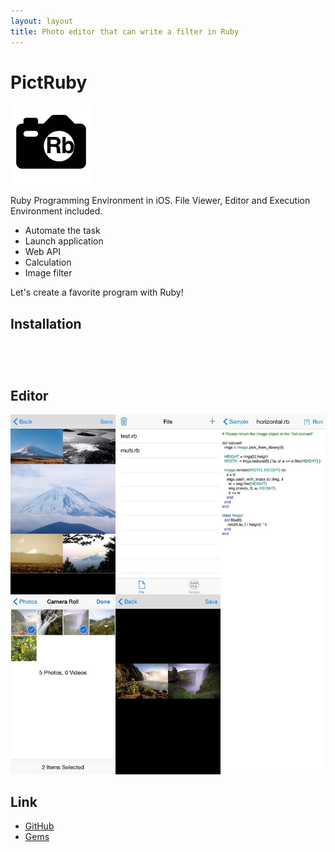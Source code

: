 ```yaml
---
layout: layout
title: Photo editor that can write a filter in Ruby
---
```

# PictRuby

![pictruby-icon](images/pictruby-icon.png)

Ruby Programming Environment in iOS. File Viewer, Editor and Execution Environment included.

- Automate the task
- Launch application
- Web API
- Calculation
- Image filter

Let's create a favorite program with Ruby!

## Installation

<a href="https://itunes.apple.com/WebObjects/MZStore.woa/wa/viewSoftware?id=1042498865&mt=8" target="itunes_store" style="display:inline-block;overflow:hidden;background:url(https://linkmaker.itunes.apple.com/htmlResources/assets/en_us//images/web/linkmaker/badge_appstore-lrg.png) no-repeat;width:135px;height:40px;@media only screen{background-image:url(https://linkmaker.itunes.apple.com/htmlResources/assets/en_us//images/web/linkmaker/badge_appstore-lrg.svg);}"></a>

## Editor

![pictruby-editor](images/pictruby-screen-all.jpg)

## Link

- [GitHub](https://github.com/ongaeshi/PictRuby)
- [Gems](https://github.com/ongaeshi/PictRubyGems)

